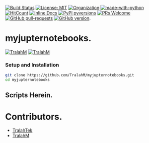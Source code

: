 
[![Build Status](https://travis-ci.com/TralahM/myjupternotebooks.svg?branch=master)](https://travis-ci.com/TralahM/myjupternotebooks)
[![License: MIT](https://img.shields.io/badge/License-MIT-red.svg)](https://opensource.org/licenses/MIT)
[![Organization](https://img.shields.io/badge/Org-TralahTek-blue.svg)](https://github.com/TralahTek)
[![made-with-python](https://img.shields.io/badge/Made%20with-Python-1f425f.svg)](https://www.python.org/)
[![HitCount](http://hits.dwyl.io/TralahM/myjupternotebooks.svg)](http://dwyl.io/TralahM/myjupternotebooks)
[![Inline Docs](http://inch-ci.org/github/TralahM/myjupternotebooks.svg?branch=master)](http://inch-ci.org/github/TralahM/myjupternotebooks)
[![PyPI pyversions](https://img.shields.io/pypi/pyversions/ansicolortags.svg)](https://pypi.python.org/pypi/ansicolortags/)
[![PRs Welcome](https://img.shields.io/badge/PRs-welcome-brightgreen.svg?style=flat-square)](https://github.com/TralahM/pull/)
[![GitHub pull-requests](https://img.shields.io/github/issues-pr/Naereen/StrapDown.js.svg)](https://gitHub.com/TralahM/myjupternotebooks/pull/)
[![GitHub version](https://badge.fury.io/gh/Naereen%2FStrapDown.js.svg)](https://github.com/TralahM/myjupternotebooks).

# myjupternotebooks.


[![TralahM](https://img.shields.io/badge/Architect-TralahM-blue.svg?style=for-the-badge)](https://github.com/TralahM)
[![TralahM](https://img.shields.io/badge/Maintainer-TralahM-green.svg?style=for-the-badge)](https://github.com/TralahM)

### Setup and Installation

```Bash
git clone https://github.com/TralahM/myjupternotebooks.git
cd myjupternotebooks
```

## Scripts Herein.



# Contributors.

* [TralahTek](https://github.com/TralahTek)
* [TralahM](https://github.com/TralahM)
